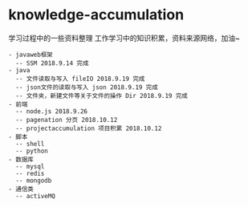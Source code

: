 # knowledge-accumulation
学习过程中的一些资料整理 
工作学习中的知识积累，资料来源网络，加油~   
```
- javaweb框架 
  -- SSM 2018.9.14 完成
- java 
  -- 文件读取与写入 fileIO 2018.9.19 完成
  -- json文件的读取与写入 json 2018.9.19 完成
  -- 文件夹，新建文件等关于文件的操作 Dir 2018.9.19 完成
- 前端
  -- node.js 2018.9.26  
  -- pagenation 分页 2018.10.12
  -- projectaccumulation 项目积累 2018.10.12
- 脚本
  -- shell
  -- python
- 数据库
  -- mysql
  -- redis
  -- mongodb
- 通信类
  -- activeMQ
```
 
